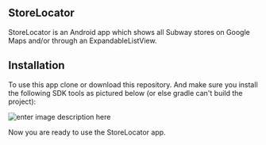 
StoreLocator
----------------
StoreLocator is an Android app which shows all Subway stores on Google Maps and/or through an ExpandableListView.

Installation
------------
To use this app clone or download this repository. And make sure you install the following SDK tools as pictured below (or else gradle can't build the project):

![enter image description here](http://i.imgur.com/zSmbF65.png)

Now you are ready to use the StoreLocator app.
